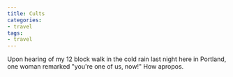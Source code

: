 ```yaml
---
title: Cults
categories:
- travel
tags:
- travel
---
```


Upon hearing of my 12 block walk in the cold rain last night here in Portland, one woman remarked "you're one of us, now!"  How apropos.
